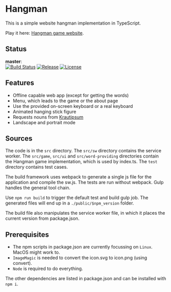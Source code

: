 # Hangman

This is a simple website hangman implementation in TypeScript.

Play it here: [Hangman game website](https://hangman.andreas-tennert.de).

## Status
__master__:<br>
[![Build Status](https://travis-ci.org/atennert/hangman.svg?branch=master)](https://travis-ci.org/atennert/hangman)
[![Release](https://img.shields.io/github/release/atennert/hangman.svg)](https://github.com/atennert/hangman/releases)
[![License](https://img.shields.io/github/license/atennert/hangman.svg)](https://opensource.org/licenses/MIT)

## Features
* Offline capable web app (except for getting the words)
* Menu, which leads to the game or the about page
* Use the provided on-screen keyboard or a real keyboard
* Animated hanging stick figure
* Requests nouns from [Krautipsum](https://krautipsum.de)
* Landscape and portrait mode

## Sources
The code is in the `src` directory. The `src/sw` directory contains the service worker. The `src/game`, `src/ui` and `src/word-providing` directories contain the Hangman game implementation, which is used by index.ts. The `test` directory contains test cases.

The build framework uses webpack to generate a single js file for the application and compile the sw.js. The tests are run without webpack. Gulp handles the general tool chain.

Use `npm run build` to trigger the default test and build gulp job. The generated files will end up in a `./public/$npm_version` folder.

The build file also manipulates the service worker file, in which it places the current version from package.json.

## Prerequisites
* The npm scripts in package.json are currently focussing on `Linux`. MacOS might work to.
* `ImageMagic` is needed to convert the icon.svg to icon.png (using convert).
* `Node` is required to do everything.

The other dependencies are listed in package.json and can be installed with `npm i`.
